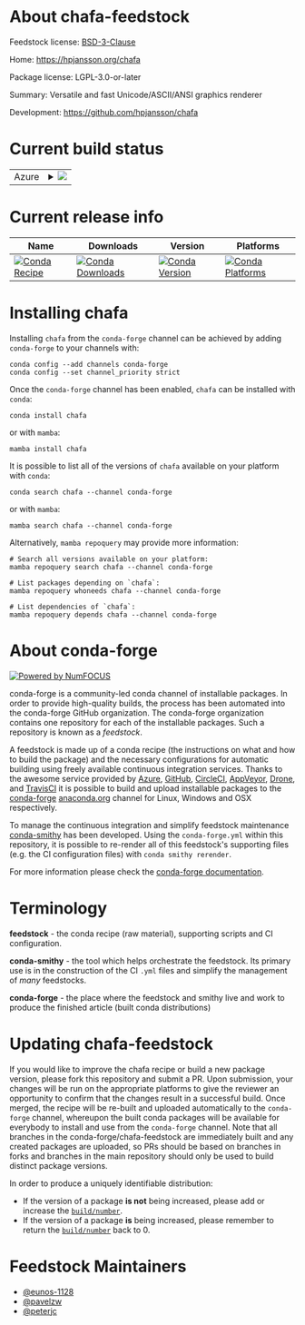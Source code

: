 About chafa-feedstock
=====================

Feedstock license: [BSD-3-Clause](https://github.com/conda-forge/chafa-feedstock/blob/main/LICENSE.txt)

Home: https://hpjansson.org/chafa

Package license: LGPL-3.0-or-later

Summary: Versatile and fast Unicode/ASCII/ANSI graphics renderer

Development: https://github.com/hpjansson/chafa

Current build status
====================


<table>
    
  <tr>
    <td>Azure</td>
    <td>
      <details>
        <summary>
          <a href="https://dev.azure.com/conda-forge/feedstock-builds/_build/latest?definitionId=25015&branchName=main">
            <img src="https://dev.azure.com/conda-forge/feedstock-builds/_apis/build/status/chafa-feedstock?branchName=main">
          </a>
        </summary>
        <table>
          <thead><tr><th>Variant</th><th>Status</th></tr></thead>
          <tbody><tr>
              <td>linux_64</td>
              <td>
                <a href="https://dev.azure.com/conda-forge/feedstock-builds/_build/latest?definitionId=25015&branchName=main">
                  <img src="https://dev.azure.com/conda-forge/feedstock-builds/_apis/build/status/chafa-feedstock?branchName=main&jobName=linux&configuration=linux%20linux_64_" alt="variant">
                </a>
              </td>
            </tr><tr>
              <td>osx_64</td>
              <td>
                <a href="https://dev.azure.com/conda-forge/feedstock-builds/_build/latest?definitionId=25015&branchName=main">
                  <img src="https://dev.azure.com/conda-forge/feedstock-builds/_apis/build/status/chafa-feedstock?branchName=main&jobName=osx&configuration=osx%20osx_64_" alt="variant">
                </a>
              </td>
            </tr>
          </tbody>
        </table>
      </details>
    </td>
  </tr>
</table>

Current release info
====================

| Name | Downloads | Version | Platforms |
| --- | --- | --- | --- |
| [![Conda Recipe](https://img.shields.io/badge/recipe-chafa-green.svg)](https://anaconda.org/conda-forge/chafa) | [![Conda Downloads](https://img.shields.io/conda/dn/conda-forge/chafa.svg)](https://anaconda.org/conda-forge/chafa) | [![Conda Version](https://img.shields.io/conda/vn/conda-forge/chafa.svg)](https://anaconda.org/conda-forge/chafa) | [![Conda Platforms](https://img.shields.io/conda/pn/conda-forge/chafa.svg)](https://anaconda.org/conda-forge/chafa) |

Installing chafa
================

Installing `chafa` from the `conda-forge` channel can be achieved by adding `conda-forge` to your channels with:

```
conda config --add channels conda-forge
conda config --set channel_priority strict
```

Once the `conda-forge` channel has been enabled, `chafa` can be installed with `conda`:

```
conda install chafa
```

or with `mamba`:

```
mamba install chafa
```

It is possible to list all of the versions of `chafa` available on your platform with `conda`:

```
conda search chafa --channel conda-forge
```

or with `mamba`:

```
mamba search chafa --channel conda-forge
```

Alternatively, `mamba repoquery` may provide more information:

```
# Search all versions available on your platform:
mamba repoquery search chafa --channel conda-forge

# List packages depending on `chafa`:
mamba repoquery whoneeds chafa --channel conda-forge

# List dependencies of `chafa`:
mamba repoquery depends chafa --channel conda-forge
```


About conda-forge
=================

[![Powered by
NumFOCUS](https://img.shields.io/badge/powered%20by-NumFOCUS-orange.svg?style=flat&colorA=E1523D&colorB=007D8A)](https://numfocus.org)

conda-forge is a community-led conda channel of installable packages.
In order to provide high-quality builds, the process has been automated into the
conda-forge GitHub organization. The conda-forge organization contains one repository
for each of the installable packages. Such a repository is known as a *feedstock*.

A feedstock is made up of a conda recipe (the instructions on what and how to build
the package) and the necessary configurations for automatic building using freely
available continuous integration services. Thanks to the awesome service provided by
[Azure](https://azure.microsoft.com/en-us/services/devops/), [GitHub](https://github.com/),
[CircleCI](https://circleci.com/), [AppVeyor](https://www.appveyor.com/),
[Drone](https://cloud.drone.io/welcome), and [TravisCI](https://travis-ci.com/)
it is possible to build and upload installable packages to the
[conda-forge](https://anaconda.org/conda-forge) [anaconda.org](https://anaconda.org/)
channel for Linux, Windows and OSX respectively.

To manage the continuous integration and simplify feedstock maintenance
[conda-smithy](https://github.com/conda-forge/conda-smithy) has been developed.
Using the ``conda-forge.yml`` within this repository, it is possible to re-render all of
this feedstock's supporting files (e.g. the CI configuration files) with ``conda smithy rerender``.

For more information please check the [conda-forge documentation](https://conda-forge.org/docs/).

Terminology
===========

**feedstock** - the conda recipe (raw material), supporting scripts and CI configuration.

**conda-smithy** - the tool which helps orchestrate the feedstock.
                   Its primary use is in the construction of the CI ``.yml`` files
                   and simplify the management of *many* feedstocks.

**conda-forge** - the place where the feedstock and smithy live and work to
                  produce the finished article (built conda distributions)


Updating chafa-feedstock
========================

If you would like to improve the chafa recipe or build a new
package version, please fork this repository and submit a PR. Upon submission,
your changes will be run on the appropriate platforms to give the reviewer an
opportunity to confirm that the changes result in a successful build. Once
merged, the recipe will be re-built and uploaded automatically to the
`conda-forge` channel, whereupon the built conda packages will be available for
everybody to install and use from the `conda-forge` channel.
Note that all branches in the conda-forge/chafa-feedstock are
immediately built and any created packages are uploaded, so PRs should be based
on branches in forks and branches in the main repository should only be used to
build distinct package versions.

In order to produce a uniquely identifiable distribution:
 * If the version of a package **is not** being increased, please add or increase
   the [``build/number``](https://docs.conda.io/projects/conda-build/en/latest/resources/define-metadata.html#build-number-and-string).
 * If the version of a package **is** being increased, please remember to return
   the [``build/number``](https://docs.conda.io/projects/conda-build/en/latest/resources/define-metadata.html#build-number-and-string)
   back to 0.

Feedstock Maintainers
=====================

* [@eunos-1128](https://github.com/eunos-1128/)
* [@pavelzw](https://github.com/pavelzw/)
* [@peterjc](https://github.com/peterjc/)

